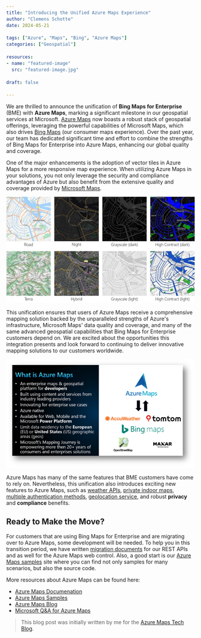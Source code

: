 ```yaml
---
title: "Introducing the Unified Azure Maps Experience"
author: "Clemens Schotte"
date: 2024-05-21

tags: ["Azure", "Maps", "Bing", "Azure Maps"]
categories: ["Geospatial"]

resources:
- name: "featured-image"
  src: "featured-image.jpg"

draft: false

---
```

 
We are thrilled to announce the unification of **Bing Maps for Enterprise** (BME) with **Azure Maps**, marking a significant milestone in our geospatial services at Microsoft. [Azure Maps](https://azuremaps.com/) now boasts a robust stack of geospatial offerings, leveraging the powerful capabilities of Microsoft Maps, which also drives [Bing Maps](https://bingmaps.com/) (our consumer maps experience). Over the past year, our team has dedicated significant time and effort to combine the strengths of Bing Maps for Enterprise into Azure Maps, enhancing our global quality and coverage.

One of the major enhancements is the adoption of vector tiles in Azure Maps for a more responsive map experience. When utilizing Azure Maps in your solutions, you not only leverage the security and compliance advantages of Azure but also benefit from the extensive quality and coverage provided by [Microsoft Maps](https://www.microsoft.com/maps).

![Azure Maps vector tiles](vectortiles.jpg)
 
This unification ensures that users of Azure Maps receive a comprehensive mapping solution backed by the unparalleled strengths of Azure's infrastructure, Microsoft Maps' data quality and coverage, and many of the same advanced geospatial capabilities that Bing Maps for Enterprise customers depend on. We are excited about the opportunities this integration presents and look forward to continuing to deliver innovative mapping solutions to our customers worldwide.

![What is Azure Maps](what_is_azure_maps.png)
 
Azure Maps has many of the same features that BME customers have come to rely on. Nevertheless, this unification also introduces exciting new features to Azure Maps, such as [weather APIs](https://learn.microsoft.com/rest/api/maps/weather), [private indoor maps](https://learn.microsoft.com/azure/azure-maps/about-creator), [multiple authentication methods](https://learn.microsoft.com/azure/azure-maps/azure-maps-authentication), [geolocation service](https://learn.microsoft.com/en-us/rest/api/maps/geolocation), and robust **privacy** and **compliance** benefits.

## Ready to Make the Move?

For customers that are using Bing Maps for Enterprise and are migrating over to Azure Maps, some development will be needed. To help you in this transition period, we have written [migration documents](https://learn.microsoft.com/en-us/azure/azure-maps/migrate-from-bing-maps) for our REST APIs and as well for the Azure Maps web control. Also, a good start is our [Azure Maps samples](https://samples.azuremaps.com) site where you can find not only samples for many scenarios, but also the source code.

More resources about Azure Maps can be found here:
*	[Azure Maps Documenation](https://docs.azuremaps.com)
*	[Azure Maps Samples](https://samples.azuremaps.com)
*	[Azure Maps Blog](https://blog.azuremaps.com)
*	[Microsoft Q&A for Azure Maps](https://learn.microsoft.com/en-us/answers/tags/209/azure-maps)

> This blog post was initially written by me for the [Azure Maps Tech Blog](https://blog.azuremaps.com).